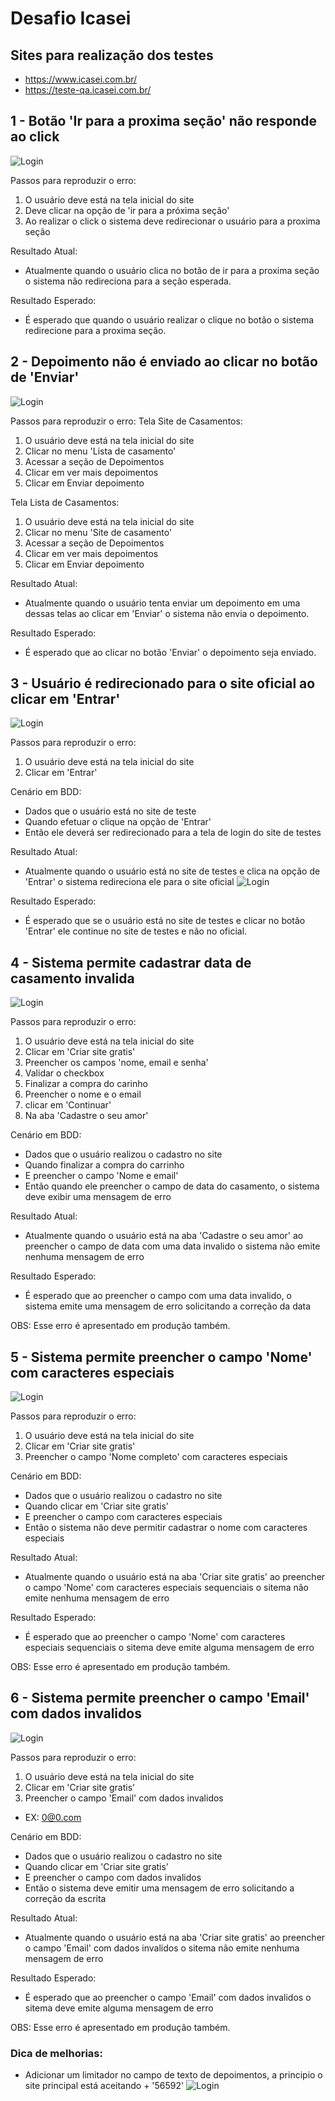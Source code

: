 # Desafio Icasei
## Sites para realização dos testes 
- https://www.icasei.com.br/ 
- https://teste-qa.icasei.com.br/


## 1 - Botão 'Ir para a proxima seção' não responde ao click

![Login](img/Erro1.png)

Passos para reproduzir o erro:
1. O usuário deve está na tela inicial do site
2. Deve clicar na opção de 'ir para a próxima seção'
3. Ao realizar o click o sistema deve redirecionar o usuário para a proxima seção

Resultado Atual:
  - Atualmente quando o usuário clica no botão de ir para a proxima seção o sistema não redireciona para a seção esperada.

Resultado Esperado:
  - É esperado que quando o usuário realizar o clique no botão o sistema redirecione para a proxima seção.

## 2 - Depoimento não é enviado ao clicar no botão de 'Enviar'

![Login](img/Erro2.png)

Passos para reproduzir o erro:
Tela Site de Casamentos:
1. O usuário deve está na tela inicial do site
2. Clicar no menu 'Lista de casamento' 
3. Acessar a seção de Depoimentos
4. Clicar em ver mais depoimentos
5. Clicar em Enviar depoimento

Tela Lista de Casamentos:
1. O usuário deve está na tela inicial do site
2. Clicar no menu 'Site de casamento' 
3. Acessar a seção de Depoimentos
4. Clicar em ver mais depoimentos
5. Clicar em Enviar depoimento

Resultado Atual:
  - Atualmente quando o usuário tenta enviar um depoimento em uma dessas telas ao clicar em 'Enviar' o sistema não envia o depoimento.

Resultado Esperado:
  - É esperado que ao clicar no botão 'Enviar' o depoimento seja enviado.


## 3 - Usuário é redirecionado para o site oficial ao clicar em 'Entrar'

![Login](img/Erro3.1.png)

Passos para reproduzir o erro:
1. O usuário deve está na tela inicial do site
2. Clicar em 'Entrar'

Cenário em BDD:
 - Dados  que o usuário está no site de teste
 - Quando efetuar o clique na opção de 'Entrar'
 - Então ele deverá ser redirecionado para a tela de login do site de testes

Resultado Atual:
  - Atualmente quando o usuário está no site de testes e clica na opção de 'Entrar' o sistema redireciona ele para o site oficial
   ![Login](img/Erro3.png)

Resultado Esperado:
  - É esperado que se o usuário está no site de testes e clicar no botão 'Entrar' ele continue no site de testes e não no oficial.

## 4 - Sistema permite cadastrar data de casamento invalida

![Login](img/Erro4.png)

Passos para reproduzir o erro:
1. O usuário deve está na tela inicial do site
2. Clicar em 'Criar site gratis'
3. Preencher os campos 'nome, email e senha'
4. Validar o checkbox
5. Finalizar a compra do carinho
6. Preencher o nome e o email
7. clicar em 'Continuar'
8. Na aba 'Cadastre o seu amor'

Cenário em BDD:
 - Dados que o usuário realizou o cadastro no site
 - Quando finalizar a compra do carrinho
 - E preencher o campo 'Nome e email'
 - Então quando ele preencher o campo de data do casamento, o sistema deve exibir uma mensagem de erro

Resultado Atual:
  - Atualmente quando o usuário está na aba 'Cadastre o seu amor' ao preencher o campo de data com uma data invalido o sistema não emite nenhuma mensagem de erro

Resultado Esperado:
  - É esperado que ao preencher o campo com uma data invalido, o sistema emite uma mensagem de erro solicitando a correção da data

  OBS: Esse erro é apresentado em produção também.

## 5 - Sistema permite preencher o campo 'Nome' com caracteres especiais

![Login](img/Erro5.png)

Passos para reproduzir o erro:
1. O usuário deve está na tela inicial do site
2. Clicar em 'Criar site gratis'
3. Preencher o campo 'Nome completo' com caracteres especiais

Cenário em BDD:
 - Dados que o usuário realizou o cadastro no site
 - Quando clicar em 'Criar site gratis'
 - E preencher o campo com caracteres especiais
 - Então o sistema não deve permitir cadastrar o nome com caracteres especiais

Resultado Atual:
  - Atualmente quando o usuário está na aba 'Criar site gratis' ao preencher o campo 'Nome' com caracteres especiais sequenciais o sitema não emite nenhuma mensagem de erro

Resultado Esperado:
  - É esperado que ao preencher o campo 'Nome' com caracteres especiais sequenciais o sitema deve emite alguma mensagem de erro

  OBS: Esse erro é apresentado em produção também.

## 6 - Sistema permite preencher o campo 'Email' com dados invalidos

![Login](img/Erro6.png)

Passos para reproduzir o erro:
1. O usuário deve está na tela inicial do site
2. Clicar em 'Criar site gratis'
3. Preencher o campo 'Email' com dados invalidos
 - EX: 0@0.com

Cenário em BDD:
 - Dados que o usuário realizou o cadastro no site
 - Quando clicar em 'Criar site gratis'
 - E preencher o campo com dados invalidos
 - Então o sistema deve emitir uma mensagem de erro solicitando a correção da escrita

Resultado Atual:
  - Atualmente quando o usuário está na aba 'Criar site gratis' ao preencher o campo 'Email' com dados invalidos o sitema não emite nenhuma mensagem de erro

Resultado Esperado:
  - É esperado que ao preencher o campo 'Email' com dados invalidos o sitema deve emite alguma mensagem de erro

  OBS: Esse erro é apresentado em produção também.

  ### Dica de melhorias: 
   - Adicionar um limitador no campo de texto de depoimentos, a principio o site principal está aceitando + '56592'
   ![Login](img/Erro8.png)